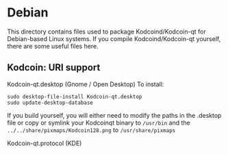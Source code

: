 
Debian
====================
This directory contains files used to package Kodcoind/Kodcoin-qt
for Debian-based Linux systems. If you compile Kodcoind/Kodcoin-qt yourself, there are some useful files here.

## Kodcoin: URI support ##


Kodcoin-qt.desktop  (Gnome / Open Desktop)
To install:

	sudo desktop-file-install Kodcoin-qt.desktop
	sudo update-desktop-database

If you build yourself, you will either need to modify the paths in
the .desktop file or copy or symlink your Kodcoinqt binary to `/usr/bin`
and the `../../share/pixmaps/Kodcoin128.png` to `/usr/share/pixmaps`

Kodcoin-qt.protocol (KDE)

